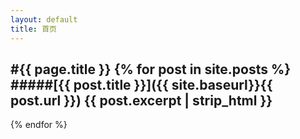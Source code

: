 ```yaml
---
layout: default
title: 首页
---
```

#{{ page.title }}
{% for post in site.posts %}
#####[{{ post.title }}]({{ site.baseurl}}{{ post.url }})
{{ post.excerpt | strip_html }}
--------------------------------
{% endfor %}
